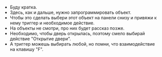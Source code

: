 - Буду кратка.
- Здесь, как и дальше, нужно запрограммировать объект.
- Чтобы это сделать выбери этот объект на панели снизу и привяжи к нему триггер и необходимое действие.
- На объекты не смотри, про них будет рассказ позже.
- Необходимо, чтобы дверь открылась, поэтому смело выбирай действие "Открытие двери".
- А триггер можешь выбирать любой, но помни, что взаимодействие на клавишу "F".